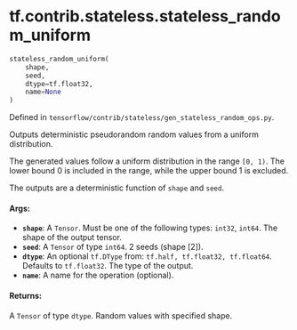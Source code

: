 <div itemscope itemtype="http://developers.google.com/ReferenceObject">
<meta itemprop="name" content="tf.contrib.stateless.stateless_random_uniform" />
</div>

# tf.contrib.stateless.stateless_random_uniform

``` python
stateless_random_uniform(
    shape,
    seed,
    dtype=tf.float32,
    name=None
)
```



Defined in `tensorflow/contrib/stateless/gen_stateless_random_ops.py`.

Outputs deterministic pseudorandom random values from a uniform distribution.

The generated values follow a uniform distribution in the range `[0, 1)`. The
lower bound 0 is included in the range, while the upper bound 1 is excluded.

The outputs are a deterministic function of `shape` and `seed`.

#### Args:

* <b>`shape`</b>: A `Tensor`. Must be one of the following types: `int32`, `int64`.
    The shape of the output tensor.
* <b>`seed`</b>: A `Tensor` of type `int64`. 2 seeds (shape [2]).
* <b>`dtype`</b>: An optional `tf.DType` from: `tf.half, tf.float32, tf.float64`. Defaults to `tf.float32`.
    The type of the output.
* <b>`name`</b>: A name for the operation (optional).


#### Returns:

A `Tensor` of type `dtype`. Random values with specified shape.